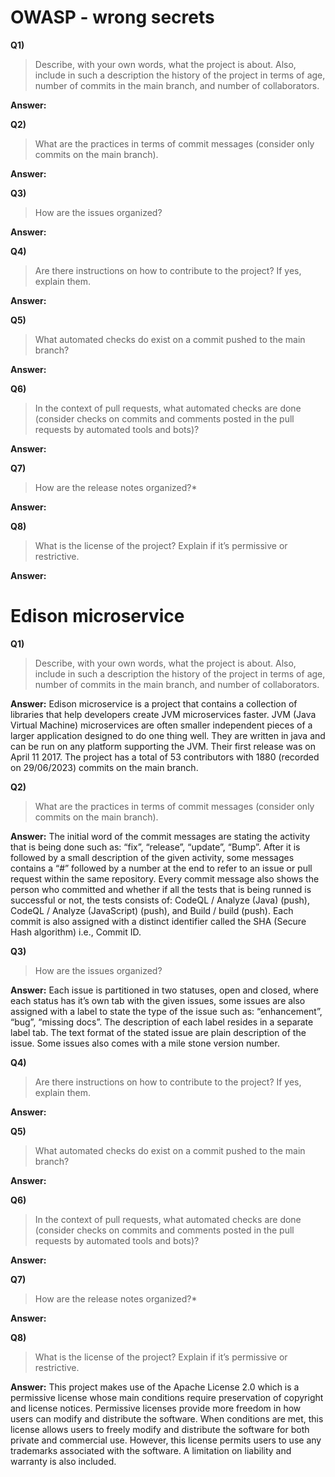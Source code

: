 
# OWASP - wrong secrets

**Q1)**

> Describe, with your own words, what the project is about. Also, include in such a description the history of the project in terms of age, number of commits in the main branch, and number of collaborators.

**Answer:**

**Q2)**

> What are the practices in terms of commit messages (consider only commits on the main branch).

**Answer:**

**Q3)**

> How are the issues organized?

**Answer:**

**Q4)**
>Are there instructions on how to contribute to the project? If yes, explain them.

**Answer:**

**Q5)**
> What automated checks do exist on a commit pushed to the main branch?

**Answer:**

**Q6)**
>In the context of pull requests, what automated checks are done (consider checks on commits and comments posted in the pull requests by automated tools and bots)?

**Answer:**

**Q7)**
>How are the release notes organized?*

**Answer:**

**Q8)**
>What is the license of the project? Explain if it’s permissive or restrictive.

**Answer:**

# Edison microservice

**Q1)**

> Describe, with your own words, what the project is about. Also, include in such a description the history of the project in terms of age, number of commits in the main branch, and number of collaborators.

**Answer:**
Edison microservice is a project that contains a collection of libraries that help developers create JVM microservices faster. JVM (Java Virtual Machine) microservices are often smaller independent pieces of a larger application designed to do one thing well. They are written in java and can be run on any platform supporting the JVM. Their first release was on April 11 2017. The project has a total of 53 contributors with 1880 (recorded on 29/06/2023) commits on the main branch. 


**Q2)**

> What are the practices in terms of commit messages (consider only commits on the main branch).

**Answer:**
The initial word of the commit messages are stating the activity that is being done such as: “fix”, “release”, “update”, “Bump”. After it is followed by a small description of the given activity, some messages contains a “#” followed by a number at the end to refer to an issue or pull request within the same repository. Every commit message also shows the person who committed and whether if all the tests that is being runned is successful or not, the tests consists of: CodeQL / Analyze (Java) (push), CodeQL / Analyze (JavaScript) (push), and Build / build (push).  Each commit is also assigned with a distinct identifier called the SHA (Secure Hash algorithm) i.e., Commit ID. 

**Q3)**

> How are the issues organized?

**Answer:**
Each issue is partitioned in two statuses, open and closed, where each status has it’s own tab with the given issues, some issues are also assigned with a label to state the type of the issue such as: “enhancement”, “bug”, “missing docs”. The description of each label resides in a separate label tab. The text format of the stated issue are plain description of the issue. Some issues also comes with a mile stone version number.

**Q4)**
>Are there instructions on how to contribute to the project? If yes, explain them.

**Answer:**

**Q5)**
> What automated checks do exist on a commit pushed to the main branch?

**Answer:**

**Q6)**
>In the context of pull requests, what automated checks are done (consider checks on commits and comments posted in the pull requests by automated tools and bots)?

**Answer:**

**Q7)**
>How are the release notes organized?*

**Answer:**

**Q8)**
>What is the license of the project? Explain if it’s permissive or restrictive.

**Answer:**
This project makes use of the Apache License 2.0 which is a permissive license whose main conditions require preservation of copyright and license notices. Permissive licenses provide more freedom in how users can modify and distribute the software. When conditions are met, this license allows users to freely modify and distribute the software for both private and commercial use. However, this license permits users to use any trademarks associated with the software. A limitation on liability and warranty is also included.


